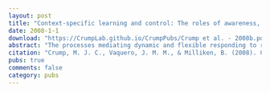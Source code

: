 ```yaml
---
layout: post
title: "Context-specific learning and control: The roles of awareness, task relevance, and relative salience"
date: 2008-1-1
download: "https://CrumpLab.github.io/CrumpPubs/Crump et al. - 2008b.pdf"
abstract: "The processes mediating dynamic and flexible responding to rapidly changing task-environments are not well under- stood. In the present research we employ a Stroop procedure to clarify the contribution of context-sensitive control processes to online performance. In prior work Stroop interference varied as a function of probe location context, with larger Stroop interference occurring for contexts associated with a high proportion of congruent items [Crump, M. J., Gong, Z., & Milliken, B. (2006). The context-specific proportion congruent stroop effect: location as a contextual cue. Psychonomic Bulletin & Review, 13, 316–321.] Here, we demonstrate that this effect does not depend on awareness of the context manipulation, but that it can depend on attention to the predictive context dimension, and on the relative salience of the target and predictive context dimensions. We discuss the implications of our results for current theories of cognitive control."
citation: "Crump, M. J. C., Vaquero, J. M. M., & Milliken, B. (2008). Context-specific learning and control: The role of awareness, task-relevance, and relative salience. Consciousness & Cognition,17, 22-36."
pubs: true
comments: false
category: pubs
---
```

